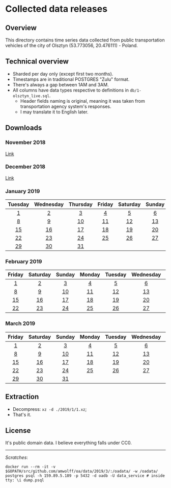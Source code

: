 # Collected data releases

## Overview
This directory contains time series data collected from public transportation vehicles of the city of Olsztyn (53.773056, 20.476111) - Poland.

## Technical overview
- Sharded per day only (except first two months).
- Timestamps are in traditional POSTGRES "Zulu" format.
- There's always a gap between 1AM and 3AM.
- All columns have data types respective to definitions in `db/1-olsztyn_live.sql`.
    - Header fields naming is original, meaning it was taken from transportation agency system's responses.
    - I may translate it to English later.

## Downloads
### November 2018
[Link](https://s3.eu-central-1.amazonaws.com/olsztynskie-autobusy-data/2018/11.csv.xz)

### December 2018
[Link](https://s3.eu-central-1.amazonaws.com/olsztynskie-autobusy-data/2018/12.csv.xz)

### January 2019
|                                         Tuesday                                        |                                        Wednesday                                       |                                        Thursday                                        |                                         Friday                                         |                                        Saturday                                        |                                         Sunday                                         |                                         Monday                                         |
|:--------------------------------------------------------------------------------------:|:--------------------------------------------------------------------------------------:|:--------------------------------------------------------------------------------------:|:--------------------------------------------------------------------------------------:|:--------------------------------------------------------------------------------------:|:--------------------------------------------------------------------------------------:|:--------------------------------------------------------------------------------------:|
|  [1](https://s3.eu-central-1.amazonaws.com/olsztynskie-autobusy-data/2019/1/1.csv.xz)  |  [2](https://s3.eu-central-1.amazonaws.com/olsztynskie-autobusy-data/2019/1/2.csv.xz)  |  [3](https://s3.eu-central-1.amazonaws.com/olsztynskie-autobusy-data/2019/1/3.csv.xz)  |  [4](https://s3.eu-central-1.amazonaws.com/olsztynskie-autobusy-data/2019/1/4.csv.xz)  |  [5](https://s3.eu-central-1.amazonaws.com/olsztynskie-autobusy-data/2019/1/5.csv.xz)  |  [6](https://s3.eu-central-1.amazonaws.com/olsztynskie-autobusy-data/2019/1/6.csv.xz)  |  [7](https://s3.eu-central-1.amazonaws.com/olsztynskie-autobusy-data/2019/1/7.csv.xz)  |
|  [8](https://s3.eu-central-1.amazonaws.com/olsztynskie-autobusy-data/2019/1/8.csv.xz)  |  [9](https://s3.eu-central-1.amazonaws.com/olsztynskie-autobusy-data/2019/1/9.csv.xz)  | [10](https://s3.eu-central-1.amazonaws.com/olsztynskie-autobusy-data/2019/1/10.csv.xz) | [11](https://s3.eu-central-1.amazonaws.com/olsztynskie-autobusy-data/2019/1/11.csv.xz) | [12](https://s3.eu-central-1.amazonaws.com/olsztynskie-autobusy-data/2019/1/12.csv.xz) | [13](https://s3.eu-central-1.amazonaws.com/olsztynskie-autobusy-data/2019/1/13.csv.xz) | [14](https://s3.eu-central-1.amazonaws.com/olsztynskie-autobusy-data/2019/1/14.csv.xz) |
| [15](https://s3.eu-central-1.amazonaws.com/olsztynskie-autobusy-data/2019/1/15.csv.xz) | [16](https://s3.eu-central-1.amazonaws.com/olsztynskie-autobusy-data/2019/1/16.csv.xz) | [17](https://s3.eu-central-1.amazonaws.com/olsztynskie-autobusy-data/2019/1/17.csv.xz) | [18](https://s3.eu-central-1.amazonaws.com/olsztynskie-autobusy-data/2019/1/18.csv.xz) | [19](https://s3.eu-central-1.amazonaws.com/olsztynskie-autobusy-data/2019/1/19.csv.xz) | [20](https://s3.eu-central-1.amazonaws.com/olsztynskie-autobusy-data/2019/1/20.csv.xz) | [21](https://s3.eu-central-1.amazonaws.com/olsztynskie-autobusy-data/2019/1/21.csv.xz) |
| [22](https://s3.eu-central-1.amazonaws.com/olsztynskie-autobusy-data/2019/1/22.csv.xz) | [23](https://s3.eu-central-1.amazonaws.com/olsztynskie-autobusy-data/2019/1/23.csv.xz) | [24](https://s3.eu-central-1.amazonaws.com/olsztynskie-autobusy-data/2019/1/24.csv.xz) | [25](https://s3.eu-central-1.amazonaws.com/olsztynskie-autobusy-data/2019/1/25.csv.xz) | [26](https://s3.eu-central-1.amazonaws.com/olsztynskie-autobusy-data/2019/1/26.csv.xz) | [27](https://s3.eu-central-1.amazonaws.com/olsztynskie-autobusy-data/2019/1/27.csv.xz) | [28](https://s3.eu-central-1.amazonaws.com/olsztynskie-autobusy-data/2019/1/28.csv.xz) |
| [29](https://s3.eu-central-1.amazonaws.com/olsztynskie-autobusy-data/2019/1/29.csv.xz) | [30](https://s3.eu-central-1.amazonaws.com/olsztynskie-autobusy-data/2019/1/30.csv.xz) | [31](https://s3.eu-central-1.amazonaws.com/olsztynskie-autobusy-data/2019/1/31.csv.xz) |                                                                                        |                                                                                        |                                                                                        |                                                                                        |

### February 2019
|                                         Friday                                         |                                        Saturday                                        |                                         Sunday                                         |                                         Monday                                         |                                         Tuesday                                        |                                        Wednesday                                       |                                        Thursday                                        |
|:--------------------------------------------------------------------------------------:|:--------------------------------------------------------------------------------------:|:--------------------------------------------------------------------------------------:|:--------------------------------------------------------------------------------------:|:--------------------------------------------------------------------------------------:|:--------------------------------------------------------------------------------------:|:--------------------------------------------------------------------------------------:|
|  [1](https://s3.eu-central-1.amazonaws.com/olsztynskie-autobusy-data/2019/2/1.csv.xz)  |  [2](https://s3.eu-central-1.amazonaws.com/olsztynskie-autobusy-data/2019/2/2.csv.xz)  |  [3](https://s3.eu-central-1.amazonaws.com/olsztynskie-autobusy-data/2019/2/3.csv.xz)  |  [4](https://s3.eu-central-1.amazonaws.com/olsztynskie-autobusy-data/2019/2/4.csv.xz)  |  [5](https://s3.eu-central-1.amazonaws.com/olsztynskie-autobusy-data/2019/2/5.csv.xz)  |  [6](https://s3.eu-central-1.amazonaws.com/olsztynskie-autobusy-data/2019/2/6.csv.xz)  |  [7](https://s3.eu-central-1.amazonaws.com/olsztynskie-autobusy-data/2019/2/7.csv.xz)  |
|  [8](https://s3.eu-central-1.amazonaws.com/olsztynskie-autobusy-data/2019/2/8.csv.xz)  |  [9](https://s3.eu-central-1.amazonaws.com/olsztynskie-autobusy-data/2019/2/9.csv.xz)  | [10](https://s3.eu-central-1.amazonaws.com/olsztynskie-autobusy-data/2019/2/10.csv.xz) | [11](https://s3.eu-central-1.amazonaws.com/olsztynskie-autobusy-data/2019/2/11.csv.xz) | [12](https://s3.eu-central-1.amazonaws.com/olsztynskie-autobusy-data/2019/2/12.csv.xz) | [13](https://s3.eu-central-1.amazonaws.com/olsztynskie-autobusy-data/2019/2/13.csv.xz) | [14](https://s3.eu-central-1.amazonaws.com/olsztynskie-autobusy-data/2019/2/14.csv.xz) |
| [15](https://s3.eu-central-1.amazonaws.com/olsztynskie-autobusy-data/2019/2/15.csv.xz) | [16](https://s3.eu-central-1.amazonaws.com/olsztynskie-autobusy-data/2019/2/16.csv.xz) | [17](https://s3.eu-central-1.amazonaws.com/olsztynskie-autobusy-data/2019/2/17.csv.xz) | [18](https://s3.eu-central-1.amazonaws.com/olsztynskie-autobusy-data/2019/2/18.csv.xz) | [19](https://s3.eu-central-1.amazonaws.com/olsztynskie-autobusy-data/2019/2/19.csv.xz) | [20](https://s3.eu-central-1.amazonaws.com/olsztynskie-autobusy-data/2019/2/20.csv.xz) | [21](https://s3.eu-central-1.amazonaws.com/olsztynskie-autobusy-data/2019/2/21.csv.xz) |
| [22](https://s3.eu-central-1.amazonaws.com/olsztynskie-autobusy-data/2019/2/22.csv.xz) | [23](https://s3.eu-central-1.amazonaws.com/olsztynskie-autobusy-data/2019/2/23.csv.xz) | [24](https://s3.eu-central-1.amazonaws.com/olsztynskie-autobusy-data/2019/2/24.csv.xz) | [25](https://s3.eu-central-1.amazonaws.com/olsztynskie-autobusy-data/2019/2/25.csv.xz) | [26](https://s3.eu-central-1.amazonaws.com/olsztynskie-autobusy-data/2019/2/26.csv.xz) | [27](https://s3.eu-central-1.amazonaws.com/olsztynskie-autobusy-data/2019/2/27.csv.xz) | [28](https://s3.eu-central-1.amazonaws.com/olsztynskie-autobusy-data/2019/2/28.csv.xz) |

### March 2019
|                                         Friday                                         |                                        Saturday                                        |                                         Sunday                                         |                                         Monday                                         |                                         Tuesday                                        |                                        Wednesday                                       |                                        Thursday                                        |
|:--------------------------------------------------------------------------------------:|:--------------------------------------------------------------------------------------:|:--------------------------------------------------------------------------------------:|:--------------------------------------------------------------------------------------:|:--------------------------------------------------------------------------------------:|:--------------------------------------------------------------------------------------:|:--------------------------------------------------------------------------------------:|
|  [1](https://s3.eu-central-1.amazonaws.com/olsztynskie-autobusy-data/2019/3/1.csv.xz)  |  [2](https://s3.eu-central-1.amazonaws.com/olsztynskie-autobusy-data/2019/3/2.csv.xz)  |  [3](https://s3.eu-central-1.amazonaws.com/olsztynskie-autobusy-data/2019/3/3.csv.xz)  |  [4](https://s3.eu-central-1.amazonaws.com/olsztynskie-autobusy-data/2019/3/4.csv.xz)  |  [5](https://s3.eu-central-1.amazonaws.com/olsztynskie-autobusy-data/2019/3/5.csv.xz)  |  [6](https://s3.eu-central-1.amazonaws.com/olsztynskie-autobusy-data/2019/3/6.csv.xz)  |  [7](https://s3.eu-central-1.amazonaws.com/olsztynskie-autobusy-data/2019/3/7.csv.xz)  |
|  [8](https://s3.eu-central-1.amazonaws.com/olsztynskie-autobusy-data/2019/3/8.csv.xz)  |  [9](https://s3.eu-central-1.amazonaws.com/olsztynskie-autobusy-data/2019/3/9.csv.xz)  | [10](https://s3.eu-central-1.amazonaws.com/olsztynskie-autobusy-data/2019/3/10.csv.xz) | [11](https://s3.eu-central-1.amazonaws.com/olsztynskie-autobusy-data/2019/3/11.csv.xz) | [12](https://s3.eu-central-1.amazonaws.com/olsztynskie-autobusy-data/2019/3/12.csv.xz) | [13](https://s3.eu-central-1.amazonaws.com/olsztynskie-autobusy-data/2019/3/13.csv.xz) | [14](https://s3.eu-central-1.amazonaws.com/olsztynskie-autobusy-data/2019/3/14.csv.xz) |
| [15](https://s3.eu-central-1.amazonaws.com/olsztynskie-autobusy-data/2019/3/15.csv.xz) | [16](https://s3.eu-central-1.amazonaws.com/olsztynskie-autobusy-data/2019/3/16.csv.xz) | [17](https://s3.eu-central-1.amazonaws.com/olsztynskie-autobusy-data/2019/3/17.csv.xz) | [18](https://s3.eu-central-1.amazonaws.com/olsztynskie-autobusy-data/2019/3/18.csv.xz) | [19](https://s3.eu-central-1.amazonaws.com/olsztynskie-autobusy-data/2019/3/19.csv.xz) | [20](https://s3.eu-central-1.amazonaws.com/olsztynskie-autobusy-data/2019/3/20.csv.xz) | [21](https://s3.eu-central-1.amazonaws.com/olsztynskie-autobusy-data/2019/3/21.csv.xz) |
| [22](https://s3.eu-central-1.amazonaws.com/olsztynskie-autobusy-data/2019/3/22.csv.xz) | [23](https://s3.eu-central-1.amazonaws.com/olsztynskie-autobusy-data/2019/3/23.csv.xz) | [24](https://s3.eu-central-1.amazonaws.com/olsztynskie-autobusy-data/2019/3/24.csv.xz) | [25](https://s3.eu-central-1.amazonaws.com/olsztynskie-autobusy-data/2019/3/25.csv.xz) | [26](https://s3.eu-central-1.amazonaws.com/olsztynskie-autobusy-data/2019/3/26.csv.xz) | [27](https://s3.eu-central-1.amazonaws.com/olsztynskie-autobusy-data/2019/3/27.csv.xz) | [28](https://s3.eu-central-1.amazonaws.com/olsztynskie-autobusy-data/2019/3/28.csv.xz) |
| [29](https://s3.eu-central-1.amazonaws.com/olsztynskie-autobusy-data/2019/3/29.csv.xz) | [30](https://s3.eu-central-1.amazonaws.com/olsztynskie-autobusy-data/2019/3/30.csv.xz) | [31](https://s3.eu-central-1.amazonaws.com/olsztynskie-autobusy-data/2019/3/31.csv.xz) |                                                                                        |                                                                                        |                                                                                        |                                                                                        |

## Extraction
- Decompress: `xz -d ./2019/1/1.xz`;
- That's it.

## License
It's public domain data. I believe everything falls under CC0.

***

*Scratches*:
```
docker run --rm -it -v $GOPATH/src/github.com/amwolff/oa/data/2019/3/:/oadata/ -w /oadata/ postgres psql -h 159.89.5.189 -p 5432 -d oadb -U data_service # inside tty: \i dump.psql
```
